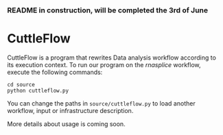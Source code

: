 ### README in construction, will be completed the 3rd of June

# CuttleFlow

CuttleFlow is a program that rewrites Data analysis workflow according to its execution context.
To run our program on the *rnasplice* workflow, execute the following commands:
```
cd source
python cuttleflow.py
```

You can change the paths in `source/cuttleflow.py` to load another workflow, input or infrastructure description. 

More details about usage is coming soon.
